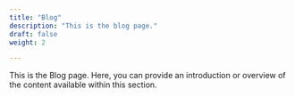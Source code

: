 ```yaml
---
title: "Blog"
description: "This is the blog page."
draft: false
weight: 2

---
```


This is the Blog page. Here, you can provide an introduction or overview of the content available within this section.